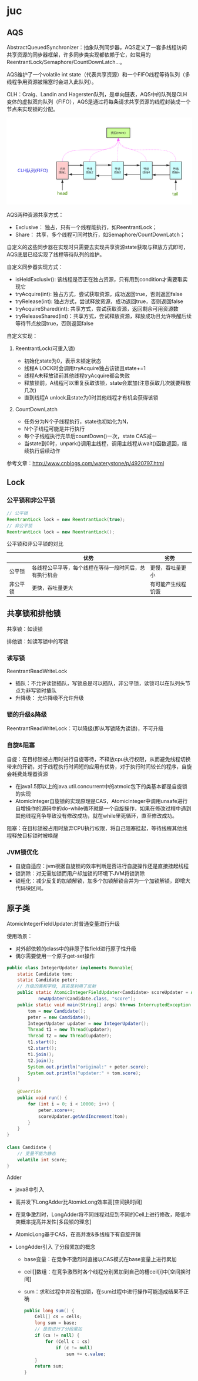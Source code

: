 # juc

## AQS

AbstractQueuedSynchronizer：抽象队列同步器，AQS定义了一套多线程访问共享资源的同步器框架，许多同步类实现都依赖于它，如常用的ReentrantLock/Semaphore/CountDownLatch...。

AQS维护了一个volatile int state（代表共享资源）和一个FIFO线程等待队列（多线程争用资源被阻塞时会进入此队列）。

CLH：Craig、Landin and Hagersten队列，是单向链表，AQS中的队列是CLH变体的虚拟双向队列（FIFO），AQS是通过将每条请求共享资源的线程封装成一个节点来实现锁的分配。

![aqs](../statics/java/aqs.png)

AQS两种资源共享方式：

- Exclusive： 独占，只有一个线程能执行，如ReentrantLock；
- Share： 共享，多个线程可同时执行，如Semaphore/CountDownLatch；

自定义的这些同步器在实现时只需要去实现共享资源state获取与释放方式即可，AQS底层已经实现了线程等待队列的维护。

自定义同步器实现方式：

- isHeldExclusiv(): 该线程是否正在独占资源，只有用到condition才需要取实现它
- tryAcquire(int): 独占方式，尝试获取资源，成功返回true，否则返回false
- tryRelease(int): 独占方式，尝试释放资源，成功返回true，否则返回false
- tryAcquireShared(int): 共享方式，尝试获取资源，返回剩余可用资源数
- tryReleaseShared(int)：共享方式，尝试释放资源，释放成功且允许唤醒后续等待节点放回true，否则返回false

自定义实现：

1. ReentrantLock(可重入锁)

   - 初始化state为0，表示未锁定状态
   - 线程A LOCK时会调用tryAcquire独占该锁且state+=1
   - 线程A未释放锁前其他线程tryAcquire都会失败
   - 释放锁前，A线程可以重复获取该锁，state会累加(注意获取几次就要释放几次)
   - 直到线程A unlock且state为0时其他线程才有机会获得该锁

2. CountDownLatch

   - 任务分为N个子线程执行，state也初始化为N，
   - N个子线程可能是并行执行
   - 每个子线程执行完毕后countDown()一次，state CAS减一
   - 当state到0时，unpark()调用主线程，调用主线程从wait()函数返回，继续执行后续动作


参考文章：http://www.cnblogs.com/waterystone/p/4920797.html



## Lock

### 公平锁和非公平锁

```java
// 公平锁
ReentrantLock lock = new ReentrantLock(true);
// 非公平锁
ReentrantLock lock = new ReentrantLock();
```

公平锁和非公平锁的对比

|          | 优势                                                   | 劣势               |
| -------- | ------------------------------------------------------ | ------------------ |
| 公平锁   | 各线程公平平等，每个线程在等待一段时间后，总有执行机会 | 更慢，吞吐量更小   |
| 非公平锁 | 更快，吞吐量更大                                       | 有可能产生线程饥饿 |

## 共享锁和排他锁

共享锁：如读锁

排他锁：如读写锁中的写锁



### 读写锁

ReentrantReadWriteLock

- 插队：不允许读锁插队，写锁总是可以插队，非公平锁，读锁可以在队列头节点为非写锁时插队
- 升降级： 允许降级不允许升级



### 锁的升级&降级

ReentrantReadWriteLock：可以降级(即从写锁降为读锁)，不可升级

### 自旋&阻塞

自旋：在目标锁被占用时进行自旋等待，不释放cpu执行权限，从而避免线程切换带来的开销，对于线程执行时间短的应用有优势，对于执行时间较长的程序，自旋会耗费处理器资源

- 在java1.5即以上的java.util.concurrent中的atmoic包下的类基本都是自旋锁的实现
- AtomicInteger自旋锁的实现原理是CAS，AtomicInteger中调用unsafe进行自增操作的源码中的do-while循环就是一个自旋操作，如果在修改过程中遇到其他线程竞争导致没有修改成功，就在while里死循环，直至修改成功。

阻塞：在目标锁被占用时放弃CPU执行权限，将自己阻塞挂起，等待线程其他线程释放目标锁时被唤醒



### JVM锁优化

- 自旋自适应：jvm根据自旋锁的效率判断是否进行自旋操作还是直接挂起线程
- 锁消除：对无需加锁而用户却加锁的环境下JVM将锁消除
- 锁粗化：减少反复的加锁解锁，加多个加锁解锁合并为一个加锁解锁，即增大代码块区间。



## 原子类





AtomicIntegerFieldUpdater:对普通变量进行升级

使用场景：

- 对外部依赖的class中的非原子性field进行原子性升级
- 偶尔需要使用一个原子get-set操作

```java
public class IntegerUpdater implements Runnable{
    static Candidate tom;
    static Candidate peter;
    // 升级的类和字段, 其实是利用了反射
    public static AtomicIntegerFieldUpdater<Candidate> scoreUpdater = AtomicIntegerFieldUpdater.
            newUpdater(Candidate.class, "score");
    public static void main(String[] args) throws InterruptedException {
        tom = new Candidate();
        peter = new Candidate();
        IntegerUpdater updater = new IntegerUpdater();
        Thread t1 = new Thread(updater);
        Thread t2 = new Thread(updater);
        t1.start();
        t2.start();
        t1.join();
        t2.join();
        System.out.println("original:" + peter.score);
        System.out.println("updater:" + tom.score);
    }

    @Override
    public void run() {
        for (int i = 0; i < 10000; i++) {
            peter.score++;
            scoreUpdater.getAndIncrement(tom);
        }
    }
}

class Candidate {
    // 变量不能为静态
    volatile int score;
}
```



Adder

- java8中引入

- 高并发下LongAdder比AtomicLong效率高[空间换时间]

- 在竞争激烈时，LongAdder将不同线程对应到不同的Cell上进行修改，降低冲突概率提高并发性[多段锁的理念]

- AtomicLong基于CAS，在高并发&多线程下有自旋开销

- LongAdder引入 了分段累加的概念

  - base变量：在竞争不激烈时直接以CAS模式在base变量上进行累加

  - ceil[]数组：在竞争激烈时各个线程分别累加到自己的槽ceil[i]中[空间换时间]

  - sum：求和过程中并没有加锁，在sum过程中进行操作可能造成结果不正确

    ```java
    public long sum() {
        Cell[] cs = cells;
        long sum = base;
        // 是否进行了分段累加
        if (cs != null) {
            for (Cell c : cs)
                if (c != null)
                    sum += c.value;
        }
        return sum;
    }
    ```

    